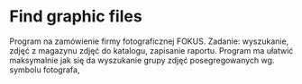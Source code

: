 # Find graphic files
Program na zamówienie firmy fotograficznej FOKUS. Zadanie: wyszukanie, zdjęć z magazynu zdjęć do katalogu, zapisanie raportu.
Program ma ułatwić maksymalnie jak się da wyszukanie grupy zdjęć posegregowanych wg. symbolu fotografa,
